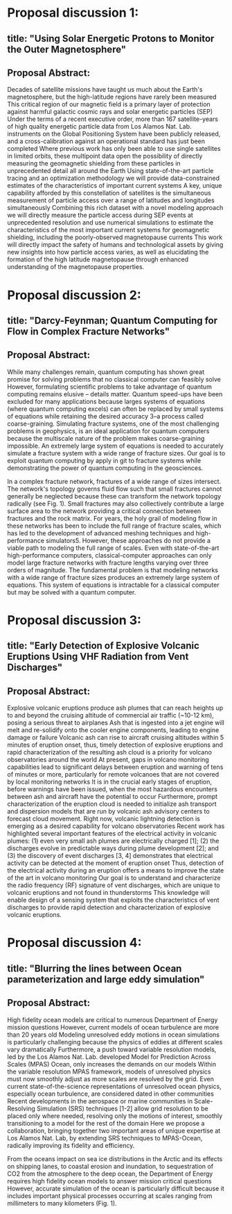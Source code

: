# Proposal discussion 1:

## title: "Using Solar Energetic Protons to Monitor the Outer Magnetosphere"

## Proposal Abstract:
Decades of satellite missions have taught us much about the Earth's magnetosphere, but the high-latitude regions have rarely been measured
This critical region of our magnetic field is a primary layer of protection against harmful galactic cosmic rays and solar energetic particles (SEP)
Under the terms of a recent executive order, more than 167 satellite-years of high quality energetic particle data from Los Alamos Nat. Lab. instruments on the Global Positioning System have been publicly released, and a cross-calibration against an operational standard has just been completed
Where previous work has only been able to use single satellites in limited orbits, these multipoint data open the possibility of directly measuring the geomagnetic shielding from these particles in unprecedented detail all around the Earth
Using state-of-the-art particle tracing and an optimization methodology we will provide data-constrained estimates of the characteristics of important current systems
A key, unique capability afforded by this constellation of satellites is the simultaneous measurement of particle access over a range of latitudes and longitudes simultaneously
Combining this rich dataset with a novel modeling approach we will directly measure the particle access during SEP events at unprecedented resolution and use numerical simulations to estimate the characteristics of the most important current systems for geomagnetic shielding, including the poorly-observed magnetopause currents
This work will directly impact the safety of humans and technological assets by giving new insights into how particle access varies, as well as elucidating the formation of the high latitude magnetopause through enhanced understanding of the magnetopause properties.



# Proposal discussion 2:

## title: "Darcy-Feynman; Quantum Computing for Flow in Complex Fracture Networks"

## Proposal Abstract:

While many challenges remain, quantum computing has shown great promise for solving problems that no classical computer can feasibly solve
However, formulating scientific problems to take advantage of quantum computing remains elusive – details matter.
Quantum speed-ups have been excluded for many applications because larges systems of equations (where quantum computing excels) can often be replaced by small systems of equations while retaining the desired accuracy 3–a process called coarse-graining.
Simulating fracture systems, one of the most challenging problems in geophysics, is an ideal application for quantum computers because the multiscale nature of the problem makes coarse-graining impossible.
An extremely large system of equations is needed to accurately simulate a fracture system with a wide range of fracture sizes.
Our goal is to exploit quantum computing by apply in git to fracture systems while demonstrating the power of quantum computing in the geosciences.

In a complex fracture network, fractures of a wide range of sizes intersect.
The network's topology governs  fluid  flow  such  that  small  fractures  cannot  generally  be  neglected  because  these  can transform  the  network  topology  radically  (see  Fig.  1).
Small  fractures  may  also  collectively contribute a large surface area to the network providing a critical connection between fractures and the rock matrix.
For years, the holy grail of modeling flow in these networks has been to include the full range of fracture scales, which has led to the development of advanced meshing techniques and high-performance simulators5.
However, these approaches do not provide a viable path to modeling  the  full  range  of  scales.
Even  with  state-of-the-art  high-performance  computers, classical-computer  approaches  can  only  model  large  fracture  networks  with  fracture  lengths varying over three orders of magnitude.
The fundamental problem is that modeling networks with a wide range of fracture sizes produces an extremely large system of equations.
This system of equations is intractable for a classical computer but may be solved with a quantum computer.



# Proposal discussion 3:

## title: "Early Detection of Explosive Volcanic Eruptions Using VHF Radiation from Vent Discharges"

## Proposal Abstract:
Explosive volcanic eruptions produce ash plumes that can reach heights up to and beyond the cruising altitude of commercial air traffic (~10-12 km), posing a serious threat to airplanes
Ash that is ingested into a jet engine will melt and re-solidify onto the cooler engine components, leading to engine damage or failure
Volcanic ash can rise to aircraft cruising altitudes within 5 minutes of eruption onset, thus, timely detection of explosive eruptions and rapid characterization of the resulting ash cloud is a priority for volcano observatories around the world
At present, gaps in volcano monitoring capabilities lead to significant delays between eruption and warning of tens of minutes or more, particularly for remote volcanoes that are not covered by local monitoring networks
It is in the crucial early stages of eruption, before warnings have been issued, when the most hazardous encounters between ash and aircraft have the potential to occur
Furthermore, prompt characterization of the eruption cloud is needed to initialize ash transport and dispersion models that are run by volcanic ash advisory centers to forecast cloud movement. 
Right now, volcanic lightning detection is emerging as a desired capability for volcano observatories
Recent work has highlighted several important features of the electrical activity in volcanic plumes: (1) even very small ash plumes are electrically charged [1]; (2) the discharges evolve in predictable ways during plume development [2]; and (3) the discovery of event discharges [3, 4] demonstrates that electrical activity can be detected at the moment of eruption onset
Thus, detection of the electrical activity during an eruption offers a means to improve the state of the art in volcano monitoring
Our goal is to understand and characterize the radio frequency (RF) signature of vent discharges, which are unique to volcanic eruptions and not found in thunderstorms
This knowledge will enable design of a sensing system that exploits the characteristics of vent discharges to provide rapid detection and characterization of explosive volcanic eruptions.

# Proposal discussion 4:

## title: "Blurring the lines between Ocean parameterization and large eddy simulation"

## Proposal Abstract:
High fidelity ocean models are critical to numerous Department of Energy mission questions
However, current models of ocean turbulence are more than 20 years old
Modeling unresolved eddy motions in ocean simulations is particularly challenging because the physics of eddies at different scales vary dramatically
Furthermore, a push toward variable resolution models, led by the Los Alamos Nat. Lab. developed Model for Prediction Across Scales (MPAS) Ocean, only increases the demands on our models
Within the variable resolution MPAS framework, models of unresolved physics must now smoothly adjust as more scales are resolved by the grid. 
Even current state-of-the-science representations of unresolved ocean physics, especially ocean turbulence, are considered dated in other communities
Recent developments in the aerospace or marine communities in Scale-Resolving Simulation (SRS) techniques [1-2] allow grid resolution to be placed only where needed, resolving only the motions of interest, smoothly transitioning to a model for the rest of the domain
Here we propose a collaboration, bringing together two important areas of unique expertise at Los Alamos Nat. Lab, by extending SRS techniques to MPAS-Ocean, radically improving its fidelity and efficiency.  

From the oceans impact on sea ice distributions in the Arctic and its effects on shipping lanes, to coastal erosion and inundation, to sequestration of CO2 from the atmosphere to the deep ocean, the Department of Energy requires high fidelity ocean models to answer mission critical questions
However, accurate simulation of the ocean is particularly difficult because it includes important physical processes occurring at scales ranging from millimeters to many kilometers (Fig. 1).


